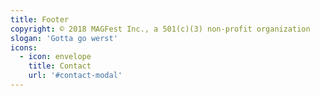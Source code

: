 ```yaml
---
title: Footer
copyright: © 2018 MAGFest Inc., a 501(c)(3) non-profit organization
slogan: 'Gotta go werst'
icons:
  - icon: envelope
    title: Contact
    url: '#contact-modal'
---
```

